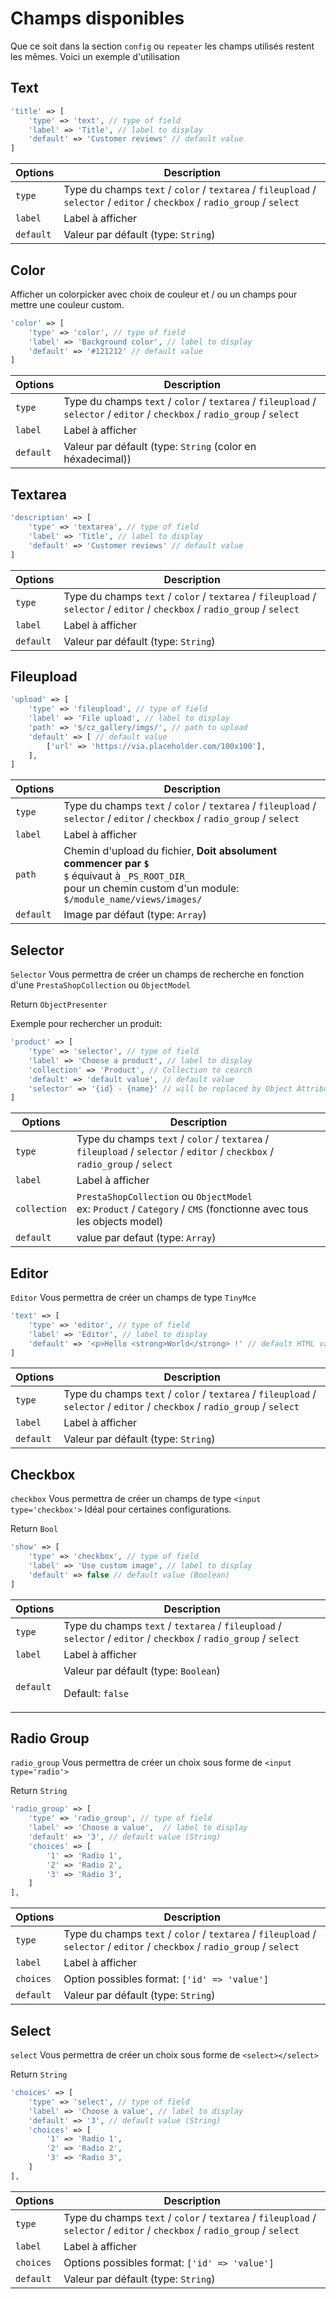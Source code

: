 # Champs disponibles

Que ce soit dans la section `config` ou `repeater` 
les champs utilisés restent les mêmes. 
Voici un exemple d'utilisation

## Text
```php create-a-block
'title' => [
    'type' => 'text', // type of field
    'label' => 'Title', // label to display
    'default' => 'Customer reviews' // default value 
]
```

| Options            | Description  |                               
| -----------       | -----------  |                                
| <code >type</code>  | Type du champs `text` / `color` / `textarea` / `fileupload` / `selector` / `editor` / `checkbox` / `radio_group` / `select` | 
| <code >label</code>  | Label à afficher |
| <code >default</code>  | Valeur par défault (type: `String`) |

## Color
Afficher un colorpicker avec choix de couleur et / ou un champs pour mettre une couleur custom.
```php 
'color' => [
    'type' => 'color', // type of field
    'label' => 'Background color', // label to display
    'default' => '#121212' // default value 
]
```

| Options            | Description  |                               
| -----------       | -----------  |                                
| <code >type</code>  | Type du champs `text` / `color` / `textarea` / `fileupload` / `selector` / `editor` / `checkbox` / `radio_group` / `select` | 
| <code >label</code>  | Label à afficher |
| <code >default</code>  | Valeur par défault (type: `String` (color en héxadecimal)) |


## Textarea
```php 
'description' => [
    'type' => 'textarea', // type of field
    'label' => 'Title', // label to display
    'default' => 'Customer reviews' // default value 
]
```

| Options            | Description  |                               
| -----------       | -----------  |                                
| <code >type</code>  | Type du champs `text` / `color` / `textarea` / `fileupload` / `selector` / `editor` / `checkbox` / `radio_group` / `select` | 
| <code >label</code>  | Label à afficher |
| <code >default</code>  | Valeur par défault (type: `String`) |

## Fileupload
```php 
'upload' => [
    'type' => 'fileupload', // type of field
    'label' => 'File upload', // label to display
    'path' => '$/cz_gallery/imgs/', // path to upload
    'default' => [ // default value
        ['url' => 'https://via.placeholder.com/100x100'],
    ],
]
```

| Options            | Description  |                               
| -----------       | -----------  |                                
| <code >type</code>  | Type du champs `text` / `color` / `textarea` / `fileupload` / `selector` / `editor` / `checkbox` / `radio_group` / `select` | 
| <code >label</code>  | Label à afficher |
| <code >path</code>  | Chemin d'upload du fichier, **Doit absolument commencer par `$`** <br> `$` équivaut à `_PS_ROOT_DIR_` <br> pour un chemin custom d'un module: `$/module_name/views/images/`   |
| <code >default</code>  | Image par défaut (type: `Array`)  |

## Selector
`Selector` Vous permettra de créer un champs de recherche en fonction d'une `PrestaShopCollection` ou `ObjectModel`

Return `ObjectPresenter`

Exemple pour rechercher un produit: 
```php 
'product' => [
    'type' => 'selector', // type of field
    'label' => 'Choose a product', // label to display
    'collection' => 'Product', // Collection to cearch
    'default' => 'default value', // default value
    'selector' => '{id} - {name}' // will be replaced by Object Attribute and will be used for search results
]

```

| Options            | Description  |                               
| -----------       | -----------  |                                
| <code >type</code>  | Type du champs `text` / `color` / `textarea` / `fileupload` / `selector` / `editor` / `checkbox` / `radio_group` / `select` | 
| <code >label</code>  | Label à afficher |
| <code >collection</code>  | `PrestaShopCollection` ou `ObjectModel`  <br>ex: `Product` / `Category` /  `CMS` (fonctionne avec tous les objects model)   |
| <code >default</code>  | value par defaut (type: `Array`)  |

## Editor
`Editor` Vous permettra de créer un champs de type `TinyMce`
```php 
'text' => [
    'type' => 'editor', // type of field
    'label' => 'Editor', // label to display
    'default' => '<p>Hello <strong>World</strong> !' // default HTML value
]

```

| Options            | Description  |                               
| -----------       | -----------  |                                
| <code >type</code>  | Type du champs `text` / `color` / `textarea` / `fileupload` / `selector` / `editor` / `checkbox` / `radio_group` / `select` | 
| <code >label</code>  | Label à afficher |
| <code >default</code>  | Valeur par défault (type: `String`) |

## Checkbox
`checkbox` Vous permettra de créer un champs de type `<input type='checkbox'>`
Idéal pour certaines configurations. 

Return `Bool`

```php 
'show' => [
    'type' => 'checkbox', // type of field
    'label' => 'Use custom image', // label to display
    'default' => false // default value (Boolean)
]

```

| Options            | Description  |                               
| -----------       | -----------  |                                
| <code >type</code>  | Type du champs `text` / `textarea` / `fileupload` / `selector` / `editor` / `checkbox` / `radio_group` / `select`   | 
| <code >label</code>  | Label à afficher |
| <code >default</code>  | Valeur par défault (type: `Boolean`) <p> Default: `false`</p> |

## Radio Group
`radio_group` Vous permettra de créer un choix sous forme de  `<input type='radio'>`

Return `String`

```php 
'radio_group' => [
    'type' => 'radio_group', // type of field
    'label' => 'Choose a value',  // label to display
    'default' => '3', // default value (String)
    'choices' => [
        '1' => 'Radio 1',
        '2' => 'Radio 2',
        '3' => 'Radio 3',
    ]
],

```

| Options            | Description  |                               
| -----------       | -----------  |                                
| <code >type</code>  | Type du champs `text` / `color` / `textarea` / `fileupload` / `selector` / `editor` / `checkbox` / `radio_group` / `select` | 
| <code >label</code>  | Label à afficher |
| <code >choices</code>  | Option possibles format: `['id' => 'value']` |
| <code >default</code>  | Valeur par défault (type: `String`) |


## Select
`select` Vous permettra de créer un choix sous forme de  `<select></select>`

Return `String`

```php 
'choices' => [
    'type' => 'select', // type of field
    'label' => 'Choose a value', // label to display
    'default' => '3', // default value (String)
    'choices' => [
        '1' => 'Radio 1',
        '2' => 'Radio 2',
        '3' => 'Radio 3',
    ]
],

```

| Options            | Description  |                               
| -----------       | -----------  |                                
| <code >type</code>  | Type du champs `text` / `color` / `textarea` / `fileupload` / `selector` / `editor` / `checkbox` / `radio_group` / `select` | 
| <code >label</code>  | Label à afficher |
| <code >choices</code>  | Options possibles format: `['id' => 'value']` |
| <code >default</code>  | Valeur par défault (type: `String`) |
